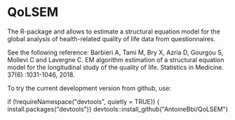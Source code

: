 # QoLSEM

The R-package and allows to estimate a structural equation model for the global analysis of health-related quality of life data from questionnaires.

See the following reference:
Barbieri A, Tami M, Bry X, Azria D, Gourgou S, Mollevi C and Lavergne C. EM algorithm estimation of a structural equation model for the longitudinal study of the quality of life. Statistics in Medicine. 37(6) :1031-1046, 2018. 

To try the current development version from github, use:

if (!requireNamespace("devtools", quietly = TRUE)) {
    install.packages("devtools")}
devtools::install_github("AntoineBbi/QoLSEM")
